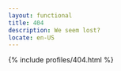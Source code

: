 ```yaml
---
layout: functional
title: 404
description: We seem lost?
locate: en-US
---
```

{% include profiles/404.html %}
